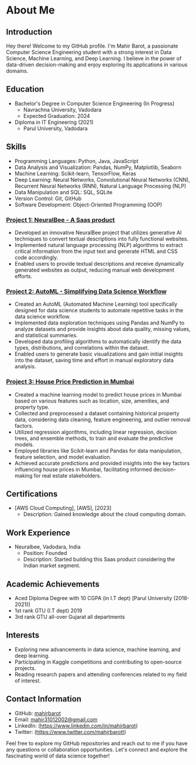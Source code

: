 # About Me

## Introduction
Hey there! Welcome to my GitHub profile. I'm Mahir Barot, a passionate Computer Science Engineering student with a strong interest in Data Science, Machine Learning, and Deep Learning. I believe in the power of data-driven decision-making and enjoy exploring its applications in various domains.

## Education
- Bachelor's Degree in Computer Science Engineering (In Progress)
  - Navrachna University, Vadodara
  - Expected Graduation: 2024
- Diploma in IT Engineering (2021) 
  - Parul University, Vadodara
  

## Skills
- Programming Languages: Python, Java, JavaScript
- Data Analysis and Visualization: Pandas, NumPy, Matplotlib, Seaborn
- Machine Learning: Scikit-learn, TensorFlow, Keras
- Deep Learning: Neural Networks, Convolutional Neural Networks (CNN), Recurrent Neural Networks (RNN), Natural Language Processing (NLP)
- Data Manipulation and SQL: SQL, SQLite
- Version Control: Git, GitHub
- Software Development: Object-Oriented Programming (OOP)

### [Project 1: NeuralBee - A Saas product](https://youtu.be/yHVYkHoeL6g)

- Developed an innovative NeuralBee project that utilizes generative AI techniques to convert textual descriptions into fully functional websites.
- Implemented natural language processing (NLP) algorithms to extract critical information from the input text and generate HTML and CSS code accordingly.
- Enabled users to provide textual descriptions and receive dynamically generated websites as output, reducing manual web development efforts.

### [Project 2: AutoML - Simplifying Data Science Workflow](https://github.com/mahirbarot/AutoML)

- Created an AutoML (Automated Machine Learning) tool specifically designed for data science students to automate repetitive tasks in the data science workflow.
- Implemented data exploration techniques using Pandas and NumPy to analyze datasets and provide insights about data quality, missing values, and statistical summaries.
- Developed data profiling algorithms to automatically identify the data types, distributions, and correlations within the dataset.
- Enabled users to generate basic visualizations and gain initial insights into the dataset, saving time and effort in manual exploratory data analysis.

### [Project 3: House Price Prediction in Mumbai](https://github.com/mahirbarot/ai_mumbai)

- Created a machine learning model to predict house prices in Mumbai based on various features such as location, size, amenities, and property type.
- Collected and preprocessed a dataset containing historical property data, considering data cleaning, feature engineering, and outlier removal factors.
- Utilized regression algorithms, including linear regression, decision trees, and ensemble methods, to train and evaluate the predictive models.
- Employed libraries like Scikit-learn and Pandas for data manipulation, feature selection, and model evaluation.
- Achieved accurate predictions and provided insights into the key factors influencing house prices in Mumbai, facilitating informed decision-making for real estate stakeholders.
  
## Certifications
- [AWS Cloud Computing], [AWS], [2023]
  - Description: Gained knowledge about the cloud computing domain.

## Work Experience
- Neuralbee, Vadodara, India
  - Position: Founded
  - Description: Started building this Saas product considering the Indian market segment.

## Academic Achievements
- Aced Diploma Degree with 10 CGPA (in I.T dept) [Parul University (2018-2021)]
- 1st rank GTU (I.T dept) 2019
- 3rd rank GTU all-over Gujarat all departments 

## Interests
- Exploring new advancements in data science, machine learning, and deep learning.
- Participating in Kaggle competitions and contributing to open-source projects.
- Reading research papers and attending conferences related to my field of interest.

## Contact Information
- GitHub: [mahirbarot](https://github.com/mahirbarot)
- Email: mahir31012002@gmail.com
- LinkedIn: (https://www.linkedin.com/in/mahirbarot)
- Twitter: (https://www.twitter.com/mahirbarott)

Feel free to explore my GitHub repositories and reach out to me if you have any questions or collaboration opportunities. Let's connect and explore the fascinating world of data science together!
